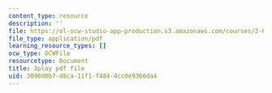 ```yaml
---
content_type: resource
description: ''
file: https://ol-ocw-studio-app-production.s3.amazonaws.com/courses/2-627-fundamentals-of-photovoltaics-fall-2013/3090d0b7d8ca11f1f4844cc0e9366da4_20GlFVyxqHY.pdf
file_type: application/pdf
learning_resource_types: []
ocw_type: OCWFile
resourcetype: Document
title: 3play pdf file
uid: 3090d0b7-d8ca-11f1-f484-4cc0e9366da4
---
```

